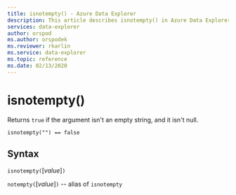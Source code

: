 ```yaml
---
title: isnotempty() - Azure Data Explorer
description: This article describes isnotempty() in Azure Data Explorer.
services: data-explorer
author: orspod
ms.author: orspodek
ms.reviewer: rkarlin
ms.service: data-explorer
ms.topic: reference
ms.date: 02/13/2020
---
```

# isnotempty()

Returns `true` if the argument isn't an empty string, and it isn't null.

```kusto
isnotempty("") == false
```

## Syntax

`isnotempty(`[*value*]`)`

`notempty(`[*value*]`)` -- alias of `isnotempty`
